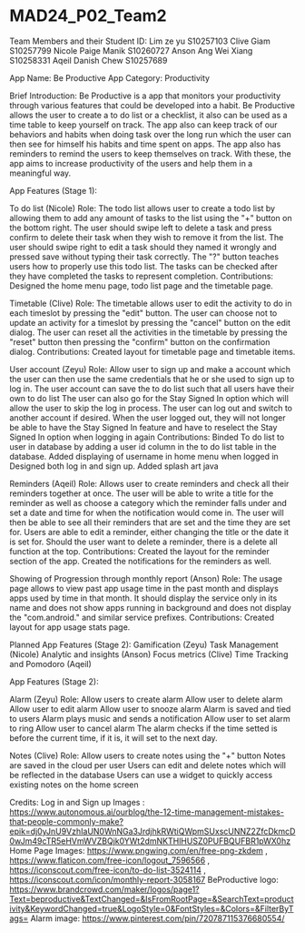 # MAD24_P02_Team2

Team Members and their Student ID:
Lim ze yu S10257103
Clive Giam S10257799
Nicole Paige Manik S10260727
Anson Ang Wei Xiang S10258331
Aqeil Danish Chew S10257689

App Name: Be Productive
App Category: Productivity

Brief Introduction:
Be Productive is a app that monitors your productivity through various features that could be developed into a habit.
Be Productive allows the user to create a to do list or a checklist, it also can be used as a time table to keep yourself on track.
The app also can keep track of our behaviors and habits when doing task over the long run which the user can then see for himself his habits and time spent on apps.
The app also has reminders to remind the users to keep themselves on track.
With these, the app aims to increase productivity of the users and help them in a meaningful way.

App Features (Stage 1):

To do list (Nicole)
Role:
The todo list allows user to create a todo list by allowing them to add any amount of tasks to the list using the "+" button on the bottom right.
The user should swipe left to delete a task and press confirm to delete their task when they wish to remove it from the list.
The user should swipe right to edit a task should they named it wrongly and pressed save without typing their task correctly.
The "?" button teaches users how to properly use this todo list.
The tasks can be checked after they have completed the tasks to represent completion.
Contributions:
Designed the home menu page, todo list page and the timetable page.

Timetable (Clive)
Role:
The timetable allows user to edit the activity to do in each timeslot by pressing the "edit" button.
The user can choose not to update an activity for a timeslot by pressing the "cancel" button on the edit dialog.
The user can reset all the activities in the timetable by pressing the "reset" button then pressing the "confirm" button on the confirmation dialog.
Contributions:
Created layout for timetable page and timetable items.

User account (Zeyu)
Role:
Allow user to sign up and make a account which the user can then use the same credentials that he or she used to sign up to log in.
The user account can save the to do list such that all users have their own to do list
The user can also go for the Stay Signed In option which will allow the user to skip the log in process.
The user can log out and switch to another account if desired. When the user logged out, they will not longer be able to have the Stay Signed In feature and have to reselect the Stay Signed In option when logging in again
Contributions:
Binded To do list to user in database by adding a user id column in the to do list table in the database.
Added displaying of username in home menu when logged in
Designed both log in and sign up.
Added splash art java

Reminders (Aqeil)
Role:
Allows user to create reminders and check all their reminders together at once. 
The user will be able to write a title for the reminder as well as choose a category which the reminder falls under and set a date and time for when the notification would come in. 
The user will then be able to see all their reminders that are set and the time they are set for.
Users are able to edit a reminder, either changing the title or the date it is set for.
Should the user want to delete a reminder, there is a delete all function at the top.
Contributions:
Created the layout for the reminder section of the app. 
Created the notifications for the reminders as well.

Showing of Progression through monthly report (Anson)
Role:
The usage page allows to view past app usage time in the past month and displays apps used by time in that month.
It should display the service only in its name and does not show apps running in background and does not display the "com.android." and similar service prefixes.
Contributions:
Created layout for app usage stats page.

Planned App Features (Stage 2):
Gamification (Zeyu)
Task Management (Nicole)
Analytic and insights (Anson)
Focus metrics (Clive)
Time Tracking and Pomodoro (Aqeil)

App Features (Stage 2):

Alarm (Zeyu)
Role:
Allow users to create alarm
Allow user to delete alarm
Allow user to edit alarm
Allow user to snooze alarm
Alarm is saved and tied to users
Alarm plays music and sends a notification
Allow user to set alarm to ring
Allow user to cancel alarm
The alarm checks if the time setted is before the current time, if it is, it will set to the next day.

Notes (Clive)
Role:
Allow users to create notes using the "+" button
Notes are saved in the cloud per user
Users can edit and delete notes which will be reflected in the database
Users can use a widget to quickly access existing notes on the home screen


Credits:
Log in and Sign up Images : 
https://www.autonomous.ai/ourblog/the-12-time-management-mistakes-that-people-commonly-make?epik=dj0yJnU9VzhIaUN0WnNGa3JrdjhkRWtiQWpmSUxscUNNZ2ZfcDkmcD0wJm49cTR5eHVmWVZBQjk0YWt2dmNKTHlHUSZ0PUFBQUFBR1pWX0hz
Home Page Images: 
https://www.pngwing.com/en/free-png-zkdem ,
https://www.flaticon.com/free-icon/logout_7596566 ,
https://iconscout.com/free-icon/to-do-list-3524114 ,
https://iconscout.com/icon/monthly-report-3058167
BeProductive logo:
https://www.brandcrowd.com/maker/logos/page1?Text=beproductive&TextChanged=&IsFromRootPage=&SearchText=productivity&KeywordChanged=true&LogoStyle=0&FontStyles=&Colors=&FilterByTags=
Alarm image:
https://www.pinterest.com/pin/720787115376680554/
